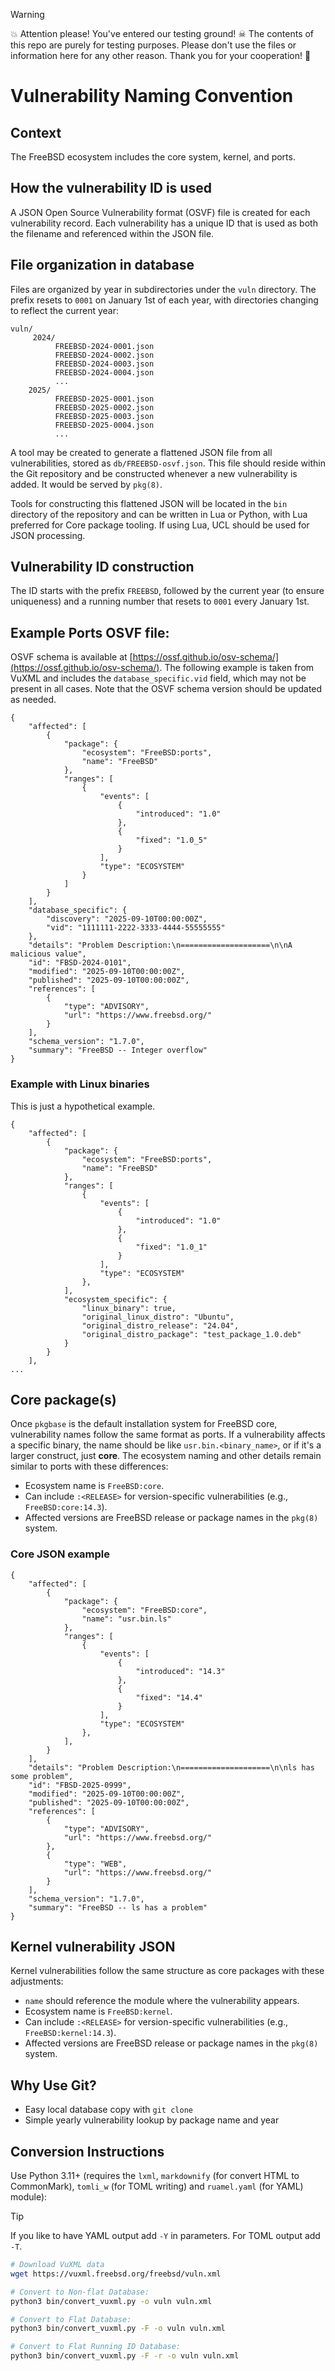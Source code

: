 > [!WARNING]
> 💥 Attention please! You've entered our testing ground! ☠ The contents of this repo are purely for testing purposes. Please don't use the files or information here for any other reason. Thank you for your cooperation! 🌟

# Vulnerability Naming Convention

## Context
The FreeBSD ecosystem includes the core system, kernel, and ports.

## How the vulnerability ID is used
A JSON Open Source Vulnerability format (OSVF) file is created for each vulnerability record. Each vulnerability has a unique ID that is used as both the filename and referenced within the JSON file.

## File organization in database
Files are organized by year in subdirectories under the `vuln` directory. The prefix resets to `0001` on January 1st of each year, with directories changing to reflect the current year:
```
vuln/
     2024/
          FREEBSD-2024-0001.json
          FREEBSD-2024-0002.json
          FREEBSD-2024-0003.json
          FREEBSD-2024-0004.json
          ...
    2025/
          FREEBSD-2025-0001.json
          FREEBSD-2025-0002.json
          FREEBSD-2025-0003.json
          FREEBSD-2025-0004.json
          ...
```
A tool may be created to generate a flattened JSON file from all vulnerabilities, stored as `db/FREEBSD-osvf.json`. This file should reside within the Git repository and be constructed whenever a new 
vulnerability is added. It would be served by `pkg(8)`.

Tools for constructing this flattened JSON will be located in the `bin` directory of the repository and can be written in Lua or Python, with Lua preferred for Core package tooling. If using Lua, UCL 
should be used for JSON processing.

## Vulnerability ID construction
The ID starts with the prefix `FREEBSD`, followed by the current year (to ensure uniqueness) and a running number that resets to `0001` every January 1st.

## Example Ports OSVF file:
OSVF schema is available at [https://ossf.github.io/osv-schema/](https://ossf.github.io/osv-schema/). The following example is taken from VuXML and includes the `database_specific.vid` field, which may 
not be present in all cases. Note that the OSVF schema version should be updated as needed.

```
{
    "affected": [
        {
            "package": {
                "ecosystem": "FreeBSD:ports",
                "name": "FreeBSD"
            },
            "ranges": [
                {
                    "events": [
                        {
                            "introduced": "1.0"
                        },
                        {
                            "fixed": "1.0_5"
                        }
                    ],
                    "type": "ECOSYSTEM"
                }
            ]
        }
    ],
    "database_specific": {
        "discovery": "2025-09-10T00:00:00Z",
        "vid": "1111111-2222-3333-4444-55555555"
    },
    "details": "Problem Description:\n====================\n\nA malicious value",
    "id": "FBSD-2024-0101",
    "modified": "2025-09-10T00:00:00Z",
    "published": "2025-09-10T00:00:00Z",
    "references": [
        {
            "type": "ADVISORY",
            "url": "https://www.freebsd.org/"
        }
    ],
    "schema_version": "1.7.0",
    "summary": "FreeBSD -- Integer overflow"
}
```

### Example with Linux binaries

This is just a hypothetical example.

```
{
    "affected": [
        {
            "package": {
                "ecosystem": "FreeBSD:ports",
                "name": "FreeBSD"
            },
            "ranges": [
                {
                    "events": [
                        {
                            "introduced": "1.0"
                        },
                        {
                            "fixed": "1.0_1"
                        }
                    ],
                    "type": "ECOSYSTEM"
                },
            ],
            "ecosystem_specific": {
                "linux_binary": true,
                "original_linux_distro": "Ubuntu",
                "original_distro_release": "24.04",
                "original_distro_package": "test_package_1.0.deb"
            }
        }
    ],
...
```

## Core package(s)
Once `pkgbase` is the default installation system for FreeBSD core, vulnerability names follow the same format as ports. If a vulnerability affects a specific binary, the name should be like 
`usr.bin.<binary_name>`, or if it's a larger construct, just **core**. The ecosystem naming and other details remain similar to ports with these differences:

* Ecosystem name is `FreeBSD:core`.
* Can include `:<RELEASE>` for version-specific vulnerabilities (e.g., `FreeBSD:core:14.3`).
* Affected versions are FreeBSD release or package names in the `pkg(8)` system.

### Core JSON example
```
{
    "affected": [
        {
            "package": {
                "ecosystem": "FreeBSD:core",
                "name": "usr.bin.ls"
            },
            "ranges": [
                {
                    "events": [
                        {
                            "introduced": "14.3"
                        },
                        {
                            "fixed": "14.4"
                        }
                    ],
                    "type": "ECOSYSTEM"
                },
            ],
        }
    ],
    "details": "Problem Description:\n====================\n\nls has some problem",
    "id": "FBSD-2025-0999",
    "modified": "2025-09-10T00:00:00Z",
    "published": "2025-09-10T00:00:00Z",
    "references": [
        {
            "type": "ADVISORY",
            "url": "https://www.freebsd.org/"
        },
        {
            "type": "WEB",
            "url": "https://www.freebsd.org/"
        }
    ],
    "schema_version": "1.7.0",
    "summary": "FreeBSD -- ls has a problem"
}
```

## Kernel vulnerability JSON
Kernel vulnerabilities follow the same structure as core packages with these adjustments:

* `name` should reference the module where the vulnerability appears.
* Ecosystem name is `FreeBSD:kernel`.
* Can include `:<RELEASE>` for version-specific vulnerabilities (e.g., `FreeBSD:kernel:14.3`).
* Affected versions are FreeBSD release or package names in the `pkg(8)` system.


## Why Use Git?
- Easy local database copy with `git clone`
- Simple yearly vulnerability lookup by package name and year

## Conversion Instructions
Use Python 3.11+ (requires the `lxml`, `markdownify` (for convert HTML to CommonMark), `tomli_w` (for TOML writing) and `ruamel.yaml` (for YAML) module):

> [!TIP]
> If you like to have YAML output add `-Y` in parameters. For TOML output add `-T`.

```bash
# Download VuXML data
wget https://vuxml.freebsd.org/freebsd/vuln.xml

# Convert to Non-flat Database:
python3 bin/convert_vuxml.py -o vuln vuln.xml

# Convert to Flat Database:
python3 bin/convert_vuxml.py -F -o vuln vuln.xml

# Convert to Flat Running ID Database:
python3 bin/convert_vuxml.py -F -r -o vuln vuln.xml

```
